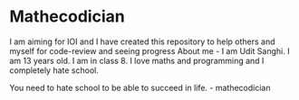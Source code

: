 # Mathecodician
I am aiming for IOI and I have created this repository to help others and myself for code-review and seeing progress
About me - I am Udit Sanghi. I am 13 years old. I am in class 8. I love maths and programming and I completely hate school.

You need to hate school to be able to succeed in life. - mathecodician

